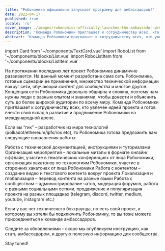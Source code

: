 ```yaml
---
title: "Робономика официально запускает программу для амбассадоров!"
date: 2022-04-17
published: true
locale: 'ru'
cover_image: ./images/robonomics-officially-launches-the-ambassador-program/cover.jpg
description: "Команда Робономики приглашает к сотрудничеству всех, кто увлечен идеей проекта и готов внести свой вклад в развитие и продвижение Робономики на международной арене."
abstract: "Команда Робономики приглашает к сотрудничеству всех, кто увлечен идеей проекта и готов внести свой вклад в развитие и продвижение Робономики на международной арене."
---
```

import Card from '~/components/TextCard.vue'
import RoboList from '~/components/blocks/List.vue'
import RoboListItem from '~/components/blocks/ListItem.vue'

На протяжении последних лет проект Робономика динамично развивается. На данный момент разработана сама сеть Робономика, готовые сценарии ее применения, множество технической информации вокруг сети, обучающий контент для сообщества и многое другое. Концепция сети Робономика довольно обширна и сложна, поэтому нам нужны люди с разным опытом и знаниями, чтобы донести и объяснить суть до более широкой аудитории по всему миру. Команда Робономики приглашает к сотрудничеству всех, кто увлечен идеей проекта и готов внести свой вклад в развитие и продвижение Робономики на международной арене.

Если вы “гик” – разработчик из мира технологий (polkadot/ethereum/ipfs/ros etc), то Робономика готова предложить вам следующие направления работы:

<robo-list>

<robo-list-item>
Работа с технической документацией, инструкциями и туториалами
</robo-list-item>

<robo-list-item>
Организация мероприятий – локальные митапы в формате онлайн/оффлайн, участие в тематических конференциях от лица Робономики, организация хакатонов по технологиям Робономики, участие в сторонних хакатонах от лица Робономики
</robo-list-item>

<robo-list-item>
Работа с контентом – создание видео и текстового контента вокруг проекта
</robo-list-item>

<robo-list-item>
Локализация и глобализация – перевод контента на разные языки
</robo-list-item>

<robo-list-item>
Работа с сообществом – администрирование чатов, модерация форумов, работа с разными социальными сетями, продвижение и популяризация проекта на разных площадках (telegram, discord, twitter, medium, youtube, instagram etc.)
</robo-list-item>

</robo-list>

Если у вас нет технического бэкграунда, но есть свой проект, к которому вы хотели бы подключить Робономику, то вы тоже можете присоединиться к команде амбассадоров.

Следите за обновлениями - скоро мы опубликуем инструкцию, как стать амбассадором, и другую полезную информацию для сообщества.

Stay tuned!